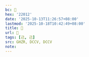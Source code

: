 ```yaml
---
bc: 𢀒
hex: '22012'
date: '2025-10-13T11:26:57+08:00'
lastmod: '2025-10-18T10:42:49+08:00'
title: 󰔤
url: 󰔤
tags: [己, 己]
src: GHZR, DCCV, DCCV
note:
---
```


